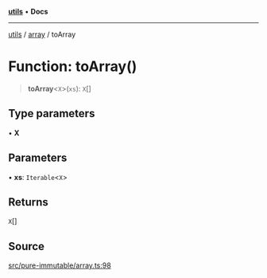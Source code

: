 [**utils**](../../../README.md) • **Docs**

***

[utils](../../../globals.md) / [array](../README.md) / toArray

# Function: toArray()

> **toArray**\<`X`\>(`xs`): `X`[]

## Type parameters

• **X**

## Parameters

• **xs**: `Iterable`\<`X`\>

## Returns

`X`[]

## Source

[src/pure-immutable/array.ts:98](https://github.com/alpinisme/utils/blob/825f78da0ace828df12ea4d598fd95fa96ee25f5/src/pure-immutable/array.ts#L98)
